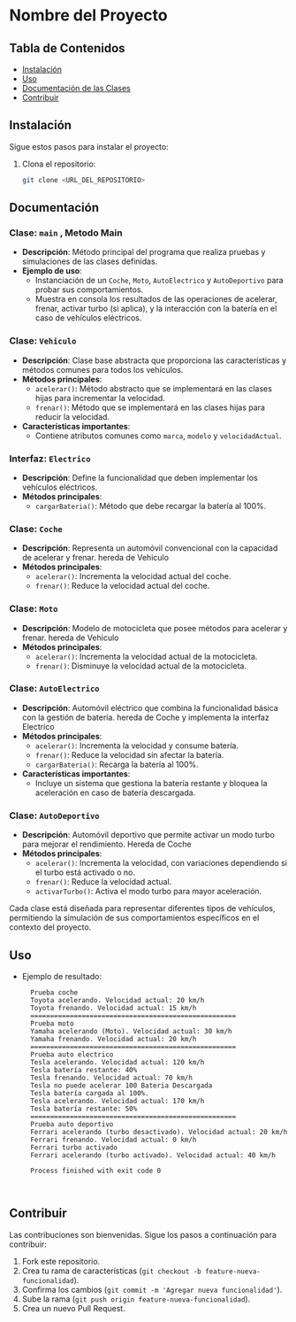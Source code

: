 # Nombre del Proyecto

## Tabla de Contenidos

- [Instalación](#instalación)
- [Uso](#uso)
- [Documentación de las Clases](#Documentación)
- [Contribuir](#contribuir)


## Instalación

Sigue estos pasos para instalar el proyecto:

1. Clona el repositorio:
   ```bash
   git clone <URL_DEL_REPOSITORIO>
   ```
## Documentación

### Clase: `main` , Metodo Main

- **Descripción**: Método principal del programa que realiza pruebas y simulaciones de las clases definidas.
- **Ejemplo de uso**:
    - Instanciación de un `Coche`, `Moto`, `AutoElectrico` y `AutoDeportivo` para probar sus comportamientos.
    - Muestra en consola los resultados de las operaciones de acelerar, frenar, activar turbo (si aplica), y la
      interacción con la batería en el caso de vehículos eléctricos.

### Clase: `Vehiculo`

- **Descripción**: Clase base abstracta que proporciona las características y métodos comunes para todos los vehículos.
- **Métodos principales**:
    - `acelerar()`: Método abstracto que se implementará en las clases hijas para incrementar la velocidad.
    - `frenar()`: Método  que se implementará en las clases hijas para reducir la velocidad.
- **Características importantes**:
    - Contiene atributos comunes como `marca`, `modelo` y `velocidadActual`.

### Interfaz: `Electrico`

- **Descripción**: Define la funcionalidad que deben implementar los vehículos eléctricos.
- **Métodos principales**:
    - `cargarBateria()`: Método que debe recargar la batería al 100%.


### Clase: `Coche`

- **Descripción**: Representa un automóvil convencional con la capacidad de acelerar y frenar. hereda de Vehiculo
- **Métodos principales**:
    - `acelerar()`: Incrementa la velocidad actual del coche.
    - `frenar()`: Reduce la velocidad actual del coche.

### Clase: `Moto`

- **Descripción**: Modelo de motocicleta que posee métodos para acelerar y frenar. hereda de Vehiculo
- **Métodos principales**:
    - `acelerar()`: Incrementa la velocidad actual de la motocicleta.
    - `frenar()`: Disminuye la velocidad actual de la motocicleta.

### Clase: `AutoElectrico`

- **Descripción**: Automóvil eléctrico que combina la funcionalidad básica con la gestión de batería. hereda de Coche y implementa la interfaz Electrico
- **Métodos principales**:
    - `acelerar()`: Incrementa la velocidad y consume batería.
    - `frenar()`: Reduce la velocidad sin afectar la batería.
    - `cargarBateria()`: Recarga la batería al 100%.
- **Características importantes**:
    - Incluye un sistema que gestiona la batería restante y bloquea la aceleración en caso de batería descargada.

### Clase: `AutoDeportivo`

- **Descripción**: Automóvil deportivo que permite activar un modo turbo para mejorar el rendimiento. Hereda de Coche
- **Métodos principales**:
    - `acelerar()`: Incrementa la velocidad, con variaciones dependiendo si el turbo está activado o no.
    - `frenar()`: Reduce la velocidad actual.
    - `activarTurbo()`: Activa el modo turbo para mayor aceleración.

Cada clase está diseñada para representar diferentes tipos de vehículos, permitiendo la simulación de sus
comportamientos específicos en el contexto del proyecto.

## Uso
- Ejemplo de resultado:
  ```plaintext
    Prueba coche
    Toyota acelerando. Velocidad actual: 20 km/h
    Toyota frenando. Velocidad actual: 15 km/h
    ====================================================
    Prueba moto
    Yamaha acelerando (Moto). Velocidad actual: 30 km/h
    Yamaha frenando. Velocidad actual: 20 km/h
    ====================================================
    Prueba auto electrico
    Tesla acelerando. Velocidad actual: 120 km/h
    Tesla batería restante: 40%
    Tesla frenando. Velocidad actual: 70 km/h
    Tesla no puede acelerar 100 Bateria Descargada
    Tesla batería cargada al 100%.
    Tesla acelerando. Velocidad actual: 170 km/h
    Tesla batería restante: 50%
    ====================================================
    Prueba auto deportivo
    Ferrari acelerando (turbo desactivado). Velocidad actual: 20 km/h
    Ferrari frenando. Velocidad actual: 0 km/h
    Ferrari turbo activado
    Ferrari acelerando (turbo activado). Velocidad actual: 40 km/h
    
    Process finished with exit code 0
  


## Contribuir

Las contribuciones son bienvenidas. Sigue los pasos a continuación para contribuir:

1. Fork este repositorio.
2. Crea tu rama de características (`git checkout -b feature-nueva-funcionalidad`).
3. Confirma los cambios (`git commit -m 'Agregar nueva funcionalidad'`).
4. Sube la rama (`git push origin feature-nueva-funcionalidad`).
5. Crea un nuevo Pull Request.


